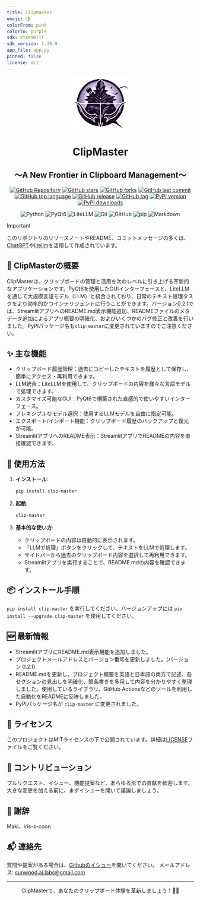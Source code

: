 ```yaml
---
title: ClipMaster
emoji: 🌖
colorFrom: pink
colorTo: purple
sdk: streamlit
sdk_version: 1.39.0
app_file: app.py
pinned: false
license: mit
---
```


<p align="center">
<img src="https://raw.githubusercontent.com/Sunwood-ai-labs/ClipMaster/refs/heads/main/docs/icon2.png" width="30%">
<br>
<h1 align="center">ClipMaster</h1>
<h2 align="center">
  ～A New Frontier in Clipboard Management～
</h2>

<p align="center">
  <a href="https://github.com/Sunwood-ai-labs/ClipMaster"><img src="https://img.shields.io/badge/GitHub-Repository-blue?logo=github" alt="GitHub Repository"></a>
  <a href="https://github.com/Sunwood-ai-labs/ClipMaster/stargazers"><img src="https://img.shields.io/github/stars/Sunwood-ai-labs/ClipMaster?style=social" alt="GitHub stars"></a>
  <a href="https://github.com/Sunwood-ai-labs/ClipMaster/network/members"><img src="https://img.shields.io/github/forks/Sunwood-ai-labs/ClipMaster?style=social" alt="GitHub forks"></a>
  <a href="https://github.com/Sunwood-ai-labs/ClipMaster/commits/main"><img src="https://img.shields.io/github/last-commit/Sunwood-ai-labs/ClipMaster" alt="GitHub last commit"></a>
  <a href="https://github.com/Sunwood-ai-labs/ClipMaster/search?l=python"><img src="https://img.shields.io/github/languages/top/Sunwood-ai-labs/ClipMaster" alt="GitHub top language"></a>
  <a href="https://github.com/Sunwood-ai-labs/ClipMaster/releases"><img src="https://img.shields.io/github/v/release/Sunwood-ai-labs/ClipMaster?sort=semver&color=red" alt="GitHub release"></a>
  <a href="https://github.com/Sunwood-ai-labs/ClipMaster/tags"><img src="https://img.shields.io/github/v/tag/Sunwood-ai-labs/ClipMaster?color=orange" alt="GitHub tag"></a>
  <a href="https://pypi.org/project/clip-master/"><img src="https://img.shields.io/pypi/v/clip-master.svg" alt="PyPI version"></a>
  <a href="https://pypi.org/project/clip-master/"><img src="https://img.shields.io/pypi/dm/clip-master.svg" alt="PyPI downloads"></a>
</p>

<p align="center">
  <img src="https://img.shields.io/badge/Python-3776AB?style=for-the-badge&logo=python&logoColor=white" alt="Python">
  <img src="https://img.shields.io/badge/PyQt6-41CD52?style=for-the-badge&logo=qt&logoColor=white" alt="PyQt6">
  <img src="https://img.shields.io/badge/LiteLLM-FF6F61?style=for-the-badge&logo=openai&logoColor=white" alt="LiteLLM">
  <img src="https://img.shields.io/badge/Git-F05032?style=for-the-badge&logo=git&logoColor=white" alt="Git">
  <img src="https://img.shields.io/badge/GitHub-181717?style=for-the-badge&logo=github&logoColor=white" alt="GitHub">
  <img src="https://img.shields.io/badge/pip-3775A9?style=for-the-badge&logo=pypi&logoColor=white" alt="pip">
  <img src="https://img.shields.io/badge/Markdown-000000?style=for-the-badge&logo=markdown&logoColor=white" alt="Markdown">

</p>

> [!IMPORTANT]
> このリポジトリのリリースノートやREADME、コミットメッセージの多くは、[ChatGPT](https://chat.openai.com/)や[litellm](https://github.com/BerriAI/litellm)を活用して作成されています。

## 🚀 ClipMasterの概要

ClipMasterは、クリップボードの管理と活用を次のレベルに引き上げる革新的なアプリケーションです。PyQt6を使用したGUIインターフェースと、LiteLLMを通じて大規模言語モデル（LLM）と統合されており、日常のテキスト処理タスクをより効率的かつインテリジェントに行うことができます。バージョン0.2.1では、StreamlitアプリへのREADME.md表示機能追加、READMEファイルのメタデータ追加によるアプリ概要の明確化、およびいくつかのバグ修正と改善を行いました。PyPIパッケージ名も`clip-master`に変更されていますのでご注意ください。

## ✨ 主な機能

- クリップボード履歴管理：過去にコピーしたテキストを履歴として保存し、簡単にアクセス・再利用できます。
- LLM統合：LiteLLMを使用して、クリップボードの内容を様々な言語モデルで処理できます。
- カスタマイズ可能なGUI：PyQt6で構築された直感的で使いやすいインターフェース。
- フレキシブルなモデル選択：使用するLLMモデルを自由に指定可能。
- エクスポート/インポート機能：クリップボード履歴のバックアップと復元が可能。
- StreamlitアプリへのREADME表示：StreamlitアプリでREADMEの内容を直接確認できます。


## 🔧 使用方法

1. **インストール**:
   ```bash
   pip install clip-master
   ```

2. **起動**:
   ```bash
   clip-master
   ```

3. **基本的な使い方**:
   - クリップボードの内容は自動的に表示されます。
   - 「LLMで処理」ボタンをクリックして、テキストをLLMで処理します。
   - サイドバーから過去のクリップボード内容を選択して再利用できます。
   - Streamlitアプリを実行することで、README.mdの内容を確認できます。


## 📦 インストール手順

`pip install clip-master` を実行してください。バージョンアップには `pip install --upgrade clip-master` を使用してください。


## 🆕 最新情報

- StreamlitアプリにREADME.md表示機能を追加しました。
- プロジェクトメールアドレスとバージョン番号を更新しました。(バージョン 0.2.1)
- README.mdを更新し、プロジェクト概要を英語と日本語の両方で記述、各セクションの見出しを明確化、箇条書きを多用して内容を分かりやすく整理しました。使用しているライブラリ、GitHub Actionsなどのツールを利用した自動化をREADMEに反映しました。
- PyPIパッケージ名が `clip-master` に変更されました。


## 📄 ライセンス

このプロジェクトはMITライセンスの下で公開されています。詳細は[LICENSE](LICENSE)ファイルをご覧ください。

## 🤝 コントリビューション

プルリクエスト、イシュー、機能提案など、あらゆる形での貢献を歓迎します。大きな変更を加える前に、まずイシューを開いて議論しましょう。

## 🙏 謝辞

Maki、iris-s-coon

## 📬 連絡先

質問や提案がある場合は、[Githubのイシュー](https://github.com/Sunwood-ai-labs/ClipMaster/issues)を開いてください。  メールアドレス: sunwood.ai.labs@gmail.com


---

<p align="center">
  ClipMasterで、あなたのクリップボード体験を革新しましょう！🚀✨
</p>
